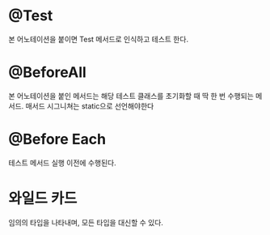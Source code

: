 # @Test
본 어노테이션을 붙이면 Test 메서드로 인식하고 테스트 한다.

# @BeforeAll
본 어노테이션을 붙인 메서드는 해당 테스트 클래스를 초기화할 때 딱 한 번 수행되는 메서드.
매서드 시그니쳐는 static으로 선언해야한다

# @Before Each
테스트 메서드 실행 이전에 수행된다.

# 와일드 카드
임의의 타입을 나타내며, 모든 타입을 대신할 수 있다.